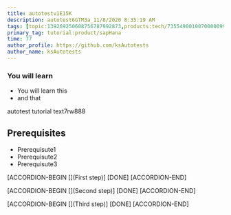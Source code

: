 ```yaml
---
title: autotestv1E15K
description: autotest6GTM3a_11/8/2020 8:35:19 AM
tags: [topic:139269250608756787992873,products:tech/73554900100700000996,tutorial:experience/advanced]
primary_tag: tutorial:product/sapHana
time: 77
author_profile: https://github.com/ksAutotests
author_name: ksAutotests
---
```

### You will learn
- You will learn this
- and that

autotest tutorial text7rw888

## Prerequisites
- Prerequisute1
- Prerequisute2
- Prerequisute3

[ACCORDION-BEGIN [](First step)]
[DONE]
[ACCORDION-END]

[ACCORDION-BEGIN [](Second step)]
[DONE]
[ACCORDION-END]

[ACCORDION-BEGIN [](Third step)]
[DONE]
[ACCORDION-END]

